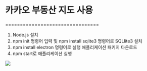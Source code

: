 # 카카오 부동산 지도 사용
================================

1. Node.js 설치
2. npm init 명령어 입력 및 npm install sqlite3 명령어로 SQLlite3 설치
3. npm install electron 명령어로 실행 애플리케이션 패키지 다운로드
4. npm start로 애플리케이션 실행


<img align="left" src="C:\Users\jshwang23\Desktop\Beta1.0.JPG">
